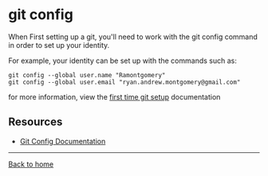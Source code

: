 # git config

When First setting up a git, you'll need to work with the git config command in order to set up your identity.

For example, your identity can be set up with the commands such as:
```
git config --global user.name "Ramontgomery"
git config --global user.email "ryan.andrew.montgomery@gmail.com"
```

for more information, view the [first time git setup](https://git-scm.com/book/en/v2/Getting-Started-First-Time-Git-Setup) documentation

## Resources 

- [Git Config Documentation](https://git-scm.com/docs/git-config)

---

[Back to home](./README.md)